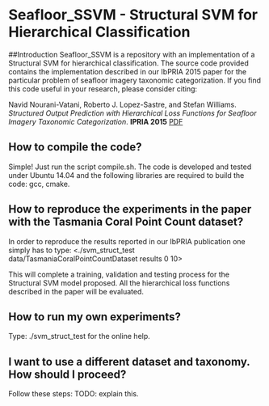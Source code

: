 # Seafloor_SSVM - **Structural SVM for Hierarchical Classification**

##Introduction
Seafloor_SSVM is a repository with an implementation of a Structural SVM for hierarchical classification. The source code provided contains the implementation described in our IbPRIA 2015 paper for the particular problem of seafloor imagery taxonomic categorization. If you find this code useful in your research, please consider citing:

Navid Nourani-Vatani, Roberto J. Lopez-Sastre, and Stefan Williams. *Structured Output Prediction with Hierarchical Loss Functions for Seafloor Imagery Taxonomic Categorization*. **IPRIA 2015** [PDF](http://agamenon.tsc.uah.es/Personales/rlopez/docs/ibpria2015-nourani.pdf)


## How to compile the code?
Simple! Just run the script compile.sh. The code is developed and tested under Ubuntu 14.04 and the following libraries are required to build the code: gcc, cmake.

## How to reproduce the experiments in the paper with the Tasmania Coral Point Count dataset?

In order to reproduce the results reported in our IbPRIA publication one simply has to type:
<./svm_struct_test data/TasmaniaCoralPointCountDataset results 0 10> 

This will complete a training, validation and testing process for the Structural SVM model proposed. All the hierarchical loss functions described in the paper will be evaluated.

## How to run my own experiments?
Type: ./svm_struct_test for the online help.

## I want to use a different dataset and taxonomy. How should I proceed?
Follow these steps:
TODO: explain this.

